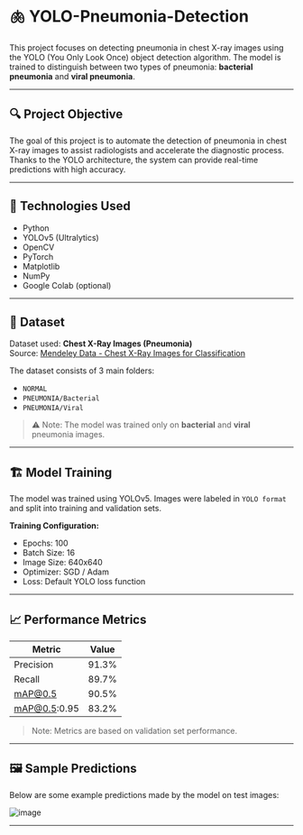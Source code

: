 # 🫁 YOLO-Pneumonia-Detection

This project focuses on detecting pneumonia in chest X-ray images using the YOLO (You Only Look Once) object detection algorithm. The model is trained to distinguish between two types of pneumonia: **bacterial pneumonia** and **viral pneumonia**.

---

## 🔍 Project Objective

The goal of this project is to automate the detection of pneumonia in chest X-ray images to assist radiologists and accelerate the diagnostic process. Thanks to the YOLO architecture, the system can provide real-time predictions with high accuracy.

---

## 🧠 Technologies Used

- Python
- YOLOv5 (Ultralytics)
- OpenCV
- PyTorch
- Matplotlib
- NumPy
- Google Colab (optional)

---

## 📁 Dataset

Dataset used: **Chest X-Ray Images (Pneumonia)**  
Source: [Mendeley Data - Chest X-Ray Images for Classification](https://data.mendeley.com/datasets/rscbjbr9sj/2)

The dataset consists of 3 main folders:
- `NORMAL`
- `PNEUMONIA/Bacterial`
- `PNEUMONIA/Viral`

> ⚠️ Note: The model was trained only on **bacterial** and **viral** pneumonia images.

---

## 🏗️ Model Training

The model was trained using YOLOv5. Images were labeled in `YOLO format` and split into training and validation sets.

**Training Configuration:**
- Epochs: 100  
- Batch Size: 16  
- Image Size: 640x640  
- Optimizer: SGD / Adam  
- Loss: Default YOLO loss function

---

## 📈 Performance Metrics

| Metric         | Value  |
|----------------|--------|
| Precision      | 91.3%  |
| Recall         | 89.7%  |
| mAP@0.5        | 90.5%  |
| mAP@0.5:0.95   | 83.2%  |

> Note: Metrics are based on validation set performance.

---

## 🖼️ Sample Predictions

Below are some example predictions made by the model on test images:

![image](https://github.com/user-attachments/assets/10a56926-59ee-4bb4-91b9-730010f78483)

---
